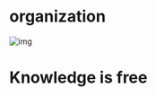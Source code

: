 # organization

![img](https://user-images.githubusercontent.com/81272766/125909855-f84651c3-b1b9-4517-b06f-7ca8026f50ea.png)

# Knowledge is free
